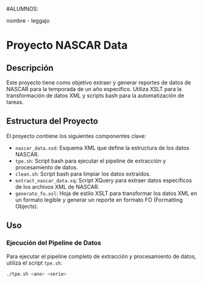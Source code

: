 #ALUMNOS:

nombre - leggajo


# Proyecto NASCAR Data

## Descripción
Este proyecto tiene como objetivo extraer y generar reportes de datos de NASCAR para la temporada de un año específico. 
Utiliza XSLT para la transformación de datos XML y scripts bash para la automatización de tareas.

## Estructura del Proyecto
El proyecto contiene los siguientes componentes clave:

- `nascar_data.xsd`: Esquema XML que define la estructura de los datos NASCAR.
- `tpe.sh`: Script bash para ejecutar el pipeline de extracción y procesamiento de datos.
- `clean.sh`: Script bash para limpiar los datos extraídos.
- `extract_nascar_data.xq`: Script XQuery para extraer datos específicos de los archivos XML de NASCAR.
- `generate_fo.xsl`: Hoja de estilo XSLT para transformar los datos XML en un formato legible y generar un reporte en formato FO (Formatting Objects).

## Uso
### Ejecución del Pipeline de Datos
Para ejecutar el pipeline completo de extracción y procesamiento de datos, utiliza el script `tpe.sh`:
```bash
./tpe.sh <ano> <serie>
